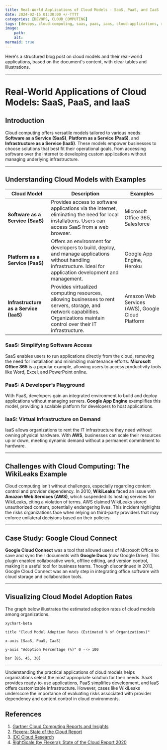 ```yaml
---
title: Real-World Applications of Cloud Models - SaaS, PaaS, and IaaS 
date: 2024-02-15 01:30:00 +/-TTTT
categories: [DEVOPS, CLOUD_COMPUTING]
tags: [devops, cloud-computing, saas, paas, iaas, cloud-applications, real-world-examples, cloud-adoption, cloud-models, Microsoft-Office-365, Google-App-Engine, AWS, cloud-challenges, provider-dependency, cloud-collaboration, business-technology]
image:
    path: 
    alt: 
mermaid: true
---
```


Here's a structured blog post on cloud models and their real-world applications, based on the document's content, with clear tables and illustrations.

---

# Real-World Applications of Cloud Models: SaaS, PaaS, and IaaS

## Introduction

Cloud computing offers versatile models tailored to various needs: **Software as a Service (SaaS)**, **Platform as a Service (PaaS)**, and **Infrastructure as a Service (IaaS)**. These models empower businesses to choose solutions that best fit their operational goals, from accessing software over the internet to developing custom applications without managing underlying infrastructure.

---

## Understanding Cloud Models with Examples

| **Cloud Model**          | **Description**                                                                                                                                                             | **Examples**                                      |
|--------------------------|-----------------------------------------------------------------------------------------------------------------------------------------------------------------------------|---------------------------------------------------|
| **Software as a Service (SaaS)**  | Provides access to software applications via the internet, eliminating the need for local installations. Users can access SaaS from a web browser.                     | Microsoft Office 365, Salesforce                   |
| **Platform as a Service (PaaS)**  | Offers an environment for developers to build, deploy, and manage applications without handling infrastructure. Ideal for application development and management.     | Google App Engine, Heroku                          |
| **Infrastructure as a Service (IaaS)** | Provides virtualized computing resources, allowing businesses to rent servers, storage, and network capabilities. Organizations maintain control over their IT infrastructure. | Amazon Web Services (AWS), Google Cloud Platform  |

### SaaS: Simplifying Software Access

SaaS enables users to run applications directly from the cloud, removing the need for installation and minimizing maintenance efforts. **Microsoft Office 365** is a popular example, allowing users to access productivity tools like Word, Excel, and PowerPoint online.

### PaaS: A Developer’s Playground

With PaaS, developers gain an integrated environment to build and deploy applications without managing servers. **Google App Engine** exemplifies this model, providing a scalable platform for developers to host applications.

### IaaS: Virtual Infrastructure on Demand

IaaS allows organizations to rent the IT infrastructure they need without owning physical hardware. With **AWS**, businesses can scale their resources up or down, meeting dynamic demand without a permanent commitment to hardware.

---

## Challenges with Cloud Computing: The WikiLeaks Example

Cloud computing isn’t without challenges, especially regarding content control and provider dependency. In 2010, **WikiLeaks** faced an issue with **Amazon Web Services (AWS)**, which suspended its hosting services for WikiLeaks, citing a violation of terms. AWS claimed WikiLeaks stored unauthorized content, potentially endangering lives. This incident highlights the risks organizations face when relying on third-party providers that may enforce unilateral decisions based on their policies.

---

## Case Study: Google Cloud Connect

**Google Cloud Connect** was a tool that allowed users of Microsoft Office to save and sync their documents with **Google Docs** (now Google Drive). This plugin enabled collaborative work, offline editing, and version control, making it a useful tool for business teams. Though discontinued in 2013, Google Cloud Connect was an early step in integrating office software with cloud storage and collaboration tools.

---

## Visualizing Cloud Model Adoption Rates

The graph below illustrates the estimated adoption rates of cloud models among organizations.

```mermaid
xychart-beta

title "Cloud Model Adoption Rates (Estimated % of Organizations)"

x-axis [SaaS, PaaS, IaaS]

y-axis "Adoption Percentage (%)" 0 --> 100

bar [85, 45, 30]
```

---
Understanding the practical applications of cloud models helps organizations select the most appropriate solution for their needs. SaaS provides ready-to-use applications, PaaS simplifies development, and IaaS offers customizable infrastructure. However, cases like WikiLeaks underscore the importance of evaluating risks associated with provider dependency and content control in cloud environments. 

## References

1. [Gartner Cloud Computing Reports and Insights](https://www.gartner.com/en/information-technology/insights/cloud-computing)
2. [Flexera: State of the Cloud Report](https://www.flexera.com/blog/cloud/cloud-computing-trends-flexera-2023-state-of-the-cloud-report/) 
3. [IDC Cloud Research](https://www.idc.com/getdoc.jsp?containerId=IDC_P33269)  
4. [RightScale (by Flexera): State of the Cloud Report 2020](https://resources.flexera.com/web/pdf/report-rightscale-2020-state-of-the-cloud-report.pdf) 
